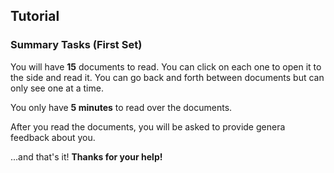 ## Tutorial

### Summary Tasks (First Set)

You will have **15** documents to read.
You can click on each one to open it to the side and read it. You can go back and forth between documents but can
only see one at a time.

You only have **5 minutes** to read over the documents.

After you read the documents, you will be asked to provide genera feedback about you. 

...and that's it! **Thanks for your help!**
